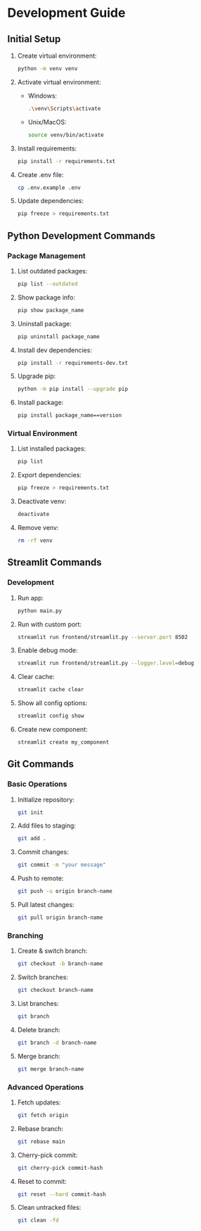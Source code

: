 # Development Guide

## Initial Setup

1. Create virtual environment:

   ```bash
   python -m venv venv
   ```

2. Activate virtual environment:
   - Windows:

     ```bash
     .\venv\Scripts\activate
     ```

   - Unix/MacOS:

     ```bash
     source venv/bin/activate
     ```

3. Install requirements:

   ```bash
   pip install -r requirements.txt
   ```

4. Create .env file:

   ```bash
   cp .env.example .env
   ```

5. Update dependencies:

   ```bash
   pip freeze > requirements.txt
   ```

## Python Development Commands

### Package Management

1. List outdated packages:

   ```bash
   pip list --outdated
   ```

2. Show package info:

   ```bash
   pip show package_name
   ```

3. Uninstall package:

   ```bash
   pip uninstall package_name
   ```

4. Install dev dependencies:

   ```bash
   pip install -r requirements-dev.txt
   ```

5. Upgrade pip:

   ```bash
   python -m pip install --upgrade pip
   ```

6. Install package:

   ```bash
   pip install package_name==version
   ```

### Virtual Environment

1. List installed packages:

   ```bash
   pip list
   ```

2. Export dependencies:

   ```bash
   pip freeze > requirements.txt
   ```

3. Deactivate venv:

   ```bash
   deactivate
   ```

4. Remove venv:

   ```bash
   rm -rf venv
   ```

## Streamlit Commands

### Development

1. Run app:

   ```bash
   python main.py
   ```

2. Run with custom port:

   ```bash
   streamlit run frontend/streamlit.py --server.port 8502
   ```

3. Enable debug mode:

   ```bash
   streamlit run frontend/streamlit.py --logger.level=debug
   ```

4. Clear cache:

   ```bash
   streamlit cache clear
   ```

5. Show all config options:

   ```bash
   streamlit config show
   ```

6. Create new component:

   ```bash
   streamlit create my_component
   ```

## Git Commands

### Basic Operations

1. Initialize repository:

   ```bash
   git init
   ```

2. Add files to staging:

   ```bash
   git add .
   ```

3. Commit changes:

   ```bash
   git commit -m "your message"
   ```

4. Push to remote:

   ```bash
   git push -u origin branch-name
   ```

5. Pull latest changes:

   ```bash
   git pull origin branch-name
   ```

### Branching

1. Create & switch branch:

   ```bash
   git checkout -b branch-name
   ```

2. Switch branches:

   ```bash
   git checkout branch-name
   ```

3. List branches:

   ```bash
   git branch
   ```

4. Delete branch:

   ```bash
   git branch -d branch-name
   ```

5. Merge branch:

   ```bash
   git merge branch-name
   ```

### Advanced Operations

1. Fetch updates:

   ```bash
   git fetch origin
   ```

2. Rebase branch:

   ```bash
   git rebase main
   ```

3. Cherry-pick commit:

   ```bash
   git cherry-pick commit-hash
   ```

4. Reset to commit:

   ```bash
   git reset --hard commit-hash
   ```

5. Clean untracked files:

   ```bash
   git clean -fd
   ```
